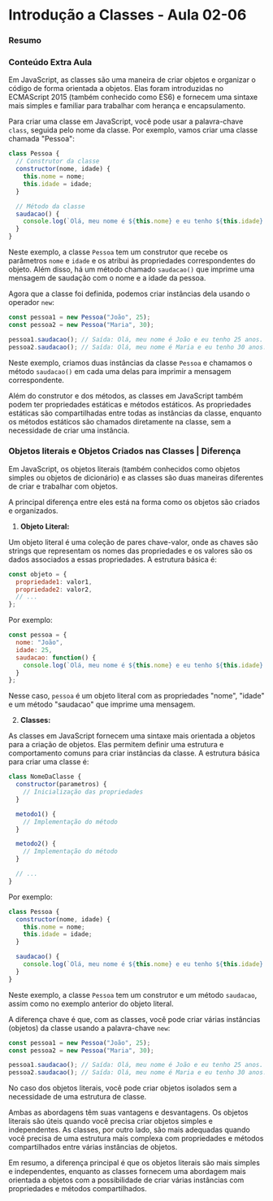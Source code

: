 <!--
Antes de publicar a issue, lembre-se de clicar na aba "Preview", para visualizar se a formatação está correta =)
-->

<!-- Escreva/insira as imagens após essa linha -->

# Introdução a Classes - Aula 02-06

### Resumo

### Conteúdo Extra Aula

Em JavaScript, as classes são uma maneira de criar objetos e organizar o código de forma orientada a objetos. Elas foram introduzidas no ECMAScript 2015 (também conhecido como ES6) e fornecem uma sintaxe mais simples e familiar para trabalhar com herança e encapsulamento.

Para criar uma classe em JavaScript, você pode usar a palavra-chave `class`, seguida pelo nome da classe. Por exemplo, vamos criar uma classe chamada "Pessoa":

```javascript
class Pessoa {
  // Construtor da classe
  constructor(nome, idade) {
    this.nome = nome;
    this.idade = idade;
  }

  // Método da classe
  saudacao() {
    console.log(`Olá, meu nome é ${this.nome} e eu tenho ${this.idade} anos.`);
  }
}
```

Neste exemplo, a classe `Pessoa` tem um construtor que recebe os parâmetros `nome` e `idade` e os atribui às propriedades correspondentes do objeto. Além disso, há um método chamado `saudacao()` que imprime uma mensagem de saudação com o nome e a idade da pessoa.

Agora que a classe foi definida, podemos criar instâncias dela usando o operador `new`:

```javascript
const pessoa1 = new Pessoa("João", 25);
const pessoa2 = new Pessoa("Maria", 30);

pessoa1.saudacao(); // Saída: Olá, meu nome é João e eu tenho 25 anos.
pessoa2.saudacao(); // Saída: Olá, meu nome é Maria e eu tenho 30 anos.
```

Neste exemplo, criamos duas instâncias da classe `Pessoa` e chamamos o método `saudacao()` em cada uma delas para imprimir a mensagem correspondente.

Além do construtor e dos métodos, as classes em JavaScript também podem ter propriedades estáticas e métodos estáticos. As propriedades estáticas são compartilhadas entre todas as instâncias da classe, enquanto os métodos estáticos são chamados diretamente na classe, sem a necessidade de criar uma instância.

### Objetos literais e Objetos Criados nas Classes | Diferença

Em JavaScript, os objetos literais (também conhecidos como objetos simples ou objetos de dicionário) e as classes são duas maneiras diferentes de criar e trabalhar com objetos.

A principal diferença entre eles está na forma como os objetos são criados e organizados.

1. **Objeto Literal:**

Um objeto literal é uma coleção de pares chave-valor, onde as chaves são strings que representam os nomes das propriedades e os valores são os dados associados a essas propriedades. A estrutura básica é:

```javascript
const objeto = {
  propriedade1: valor1,
  propriedade2: valor2,
  // ...
};
```

Por exemplo:

```javascript
const pessoa = {
  nome: "João",
  idade: 25,
  saudacao: function() {
    console.log(`Olá, meu nome é ${this.nome} e eu tenho ${this.idade} anos.`);
  }
};
```

Nesse caso, `pessoa` é um objeto literal com as propriedades "nome", "idade" e um método "saudacao" que imprime uma mensagem.

2. **Classes:**

As classes em JavaScript fornecem uma sintaxe mais orientada a objetos para a criação de objetos. Elas permitem definir uma estrutura e comportamento comuns para criar instâncias da classe. A estrutura básica para criar uma classe é:

```javascript
class NomeDaClasse {
  constructor(parametros) {
    // Inicialização das propriedades
  }

  metodo1() {
    // Implementação do método
  }

  metodo2() {
    // Implementação do método
  }

  // ...
}
```

Por exemplo:

```javascript
class Pessoa {
  constructor(nome, idade) {
    this.nome = nome;
    this.idade = idade;
  }

  saudacao() {
    console.log(`Olá, meu nome é ${this.nome} e eu tenho ${this.idade} anos.`);
  }
}
```

Neste exemplo, a classe `Pessoa` tem um construtor e um método `saudacao`, assim como no exemplo anterior do objeto literal.

A diferença chave é que, com as classes, você pode criar várias instâncias (objetos) da classe usando a palavra-chave `new`:

```javascript
const pessoa1 = new Pessoa("João", 25);
const pessoa2 = new Pessoa("Maria", 30);

pessoa1.saudacao(); // Saída: Olá, meu nome é João e eu tenho 25 anos.
pessoa2.saudacao(); // Saída: Olá, meu nome é Maria e eu tenho 30 anos.
```

No caso dos objetos literais, você pode criar objetos isolados sem a necessidade de uma estrutura de classe.

Ambas as abordagens têm suas vantagens e desvantagens. Os objetos literais são úteis quando você precisa criar objetos simples e independentes. As classes, por outro lado, são mais adequadas quando você precisa de uma estrutura mais complexa com propriedades e métodos compartilhados entre várias instâncias de objetos.

Em resumo, a diferença principal é que os objetos literais são mais simples e independentes, enquanto as classes fornecem uma abordagem mais orientada a objetos com a possibilidade de criar várias instâncias com propriedades e métodos compartilhados.
